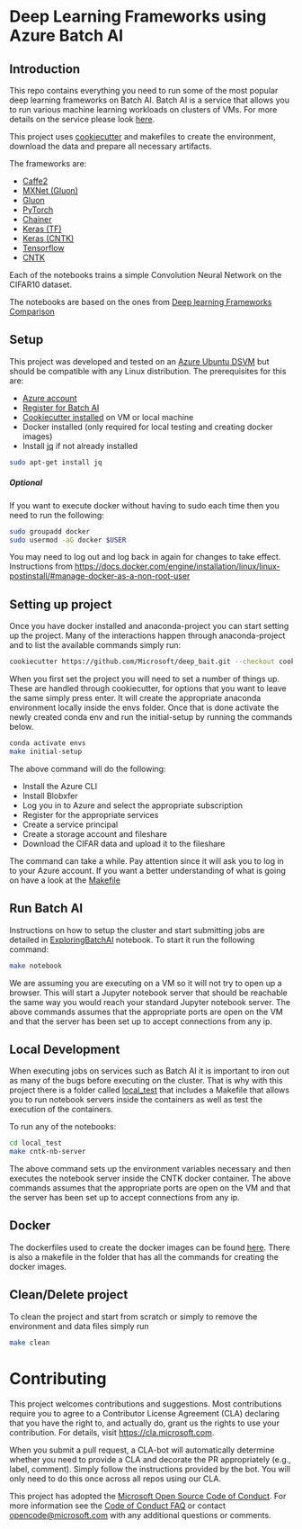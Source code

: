 # Deep Learning Frameworks using Azure Batch AI
## Introduction
This repo contains everything you need to run some of the most popular deep learning frameworks on Batch AI. 
Batch AI is a service that allows you to run various machine learning workloads on clusters of VMs. For more details on the service please look [here](https://docs.microsoft.com/en-gb/azure/batch-ai/overview). 

This project uses [cookiecutter](https://github.com/audreyr/cookiecutter) and makefiles to create the environment, download the data and prepare all necessary artifacts.

The frameworks are:
* [Caffe2](exec_src/Caffe2_CIFAR.ipynb)
* [MXNet (Gluon)](exec_src/MXNet_CIFAR.ipynb)
* [Gluon](exec_src/Gluon_CIFAR.ipynb)
* [PyTorch](exec_src/PyTorch_CIFAR.ipynb)
* [Chainer](exec_src/Chainer_CIFAR.ipynb)
* [Keras (TF)](exec_src/Keras_TF_CIFAR.ipynb)
* [Keras (CNTK)](exec_src/Keras_CNTK_CIFAR.ipynb)
* [Tensorflow](exec_src/Tensorflow_CIFAR.ipynb)
* [CNTK](exec_src/CNTK_CIFAR.ipynb)

Each of the notebooks trains a simple Convolution Neural Network on the CIFAR10 dataset.

The notebooks are based on the ones from [Deep learning Frameworks Comparison](https://github.com/ilkarman/DeepLearningFrameworks)

## Setup
This project was developed and tested on an [Azure Ubuntu DSVM](https://azuremarketplace.microsoft.com/en-us/marketplace/apps/microsoft-ads.linux-data-science-vm-ubuntu) but should be compatible with any Linux distribution. The prerequisites for this are:
* [Azure account](https://azure.microsoft.com/en-gb/free/)
* [Register for Batch AI](https://docs.microsoft.com/en-gb/azure/batch-ai/quickstart-python)
* [Cookiecutter installed](https://github.com/audreyr/cookiecutter) on VM or local machine
* Docker installed (only required for local testing and creating docker images)
* Install [jq](https://github.com/stedolan/jq) if not already installed
```bash
sudo apt-get install jq
```


##### Optional
If you want to execute docker without having to sudo each time then you need to run the following:
```bash
sudo groupadd docker
sudo usermod -aG docker $USER
```
You may need to log out and log back in again for changes to take effect. Instructions from https://docs.docker.com/engine/installation/linux/linux-postinstall/#manage-docker-as-a-non-root-user


## Setting up project
Once you have docker installed and anaconda-project you can start setting up the project.
Many of the interactions happen through anaconda-project and to list the available commands simply run:

```bash
cookiecutter https://github.com/Microsoft/deep_bait.git --checkout cookiecutter
```

When you first set the project you will need to set a number of things up. These are handled through cookiecutter, for options that you want to leave the same simply press enter. 
It will create the appropriate anaconda environment locally inside the envs folder. 
Once that is done activate the newly created conda env and run the initial-setup by running the commands below.
```bash
conda activate envs
make initial-setup
```
The above command will do the following:
* Install the Azure CLI
* Install Blobxfer
* Log you in to Azure and select the appropriate subscription
* Register for the appropriate services
* Create a service principal
* Create a storage account and fileshare
* Download the CIFAR data and upload it to the fileshare

The command can take a while. Pay attention since it will ask you to log in to your Azure account. If you want a better understanding of what is going on have a look at the [Makefile]({{cookiecutter.repo_name}}/Makefile)


## Run Batch AI
Instructions on how to setup the cluster and start submitting jobs are detailed in [ExploringBatchAI]({{cookiecutter.repo_name}}/ExploringBatchAI.ipynb) notebook. To start it run the following command: 

```bash
make notebook
```
We are assuming you are executing on a VM so it will not try to open up a browser. This will start a Jupyter notebook server that should be reachable the same way you would reach your standard Jupyter notebook server.
The above commands assumes that the appropriate ports are open on the VM and that the server has been set up to accept connections from any ip.


## Local Development
When executing jobs on services such as Batch AI it is important to iron out as many of the bugs before executing on the cluster. That is why with this project there is a folder called [local_test]({{cookiecutter.repo_name}}/local_test) that includes a Makefile that allows you to run notebook servers inside the containers as well as test the execution of the containers.

To run any of the notebooks:
```bash
cd local_test
make cntk-nb-server
```

The above command sets up the environment variables necessary and then executes the notebook server inside the CNTK docker container.
The above commands assumes that the appropriate ports are open on the VM and that the server has been set up to accept connections from any ip.

## Docker
The dockerfiles used to create the docker images can be found [here](docker). There is also a makefile in the folder that has all the commands for creating the docker images.

## Clean/Delete project
To clean the project and start from scratch or simply to remove the environment and data files simply run
```bash
make clean
```

# Contributing

This project welcomes contributions and suggestions.  Most contributions require you to agree to a
Contributor License Agreement (CLA) declaring that you have the right to, and actually do, grant us
the rights to use your contribution. For details, visit https://cla.microsoft.com.

When you submit a pull request, a CLA-bot will automatically determine whether you need to provide
a CLA and decorate the PR appropriately (e.g., label, comment). Simply follow the instructions
provided by the bot. You will only need to do this once across all repos using our CLA.

This project has adopted the [Microsoft Open Source Code of Conduct](https://opensource.microsoft.com/codeofconduct/).
For more information see the [Code of Conduct FAQ](https://opensource.microsoft.com/codeofconduct/faq/) or
contact [opencode@microsoft.com](mailto:opencode@microsoft.com) with any additional questions or comments.


